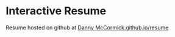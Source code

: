 Interactive Resume
==================

Resume hosted on github at [Danny McCormick.github.io/resume](https://dmac586.github.io/frontend-nanodegree-resume/)
